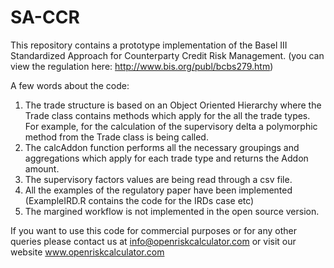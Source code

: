 # SA-CCR

This repository contains a prototype implementation of the Basel III Standardized Approach for Counterparty Credit Risk Management. (you can view the regulation here: http://www.bis.org/publ/bcbs279.htm)


A few words about the code:

1. The trade structure is based on an Object Oriented Hierarchy where the Trade class  contains methods which apply for the all the trade types. For example, for the calculation of the supervisory delta a polymorphic method from the Trade class is being called. 
2. The calcAddon function performs all the necessary groupings and aggregations which apply for each trade type and returns the Addon amount.
3. The supervisory factors values are being read through a csv file.
4. All the examples of the regulatory paper have been implemented (ExampleIRD.R contains the code for the IRDs case etc)
5. The margined workflow is not implemented in the open source version.

If you want to use this code for commercial purposes or for any other queries please contact us at info@openriskcalculator.com or visit our website www.openriskcalculator.com
